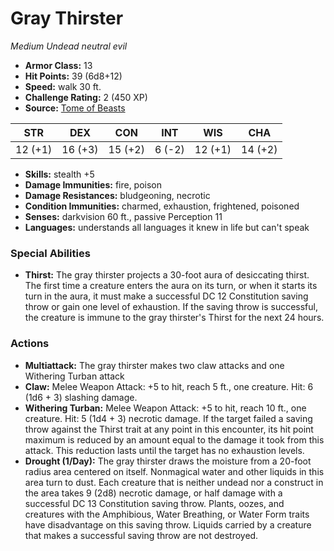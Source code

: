 # Gray Thirster

*Medium* *Undead* *neutral evil*

- **Armor Class:** 13
- **Hit Points:** 39 (6d8+12)
- **Speed:** walk 30 ft.
- **Challenge Rating:** 2 (450 XP)
- **Source:** [Tome of Beasts](https://koboldpress.com/kpstore/product/tome-of-beasts-for-5th-edition-print/)

| STR | DEX | CON | INT | WIS | CHA |
| --- | --- | --- | --- | --- | --- |
| 12 (+1) | 16 (+3) | 15 (+2) | 6 (-2) | 12 (+1) | 14 (+2) |

- **Skills:** stealth +5
- **Damage Immunities:** fire, poison
- **Damage Resistances:** bludgeoning, necrotic
- **Condition Immunities:** charmed, exhaustion, frightened, poisoned
- **Senses:** darkvision 60 ft., passive Perception 11
- **Languages:** understands all languages it knew in life but can't speak
### Special Abilities
- **Thirst:** The gray thirster projects a 30-foot aura of desiccating thirst. The first time a creature enters the aura on its turn, or when it starts its turn in the aura, it must make a successful DC 12 Constitution saving throw or gain one level of exhaustion. If the saving throw is successful, the creature is immune to the gray thirster's Thirst for the next 24 hours.
### Actions
- **Multiattack:** The gray thirster makes two claw attacks and one Withering Turban attack
- **Claw:** Melee Weapon Attack: +5 to hit, reach 5 ft., one creature. Hit: 6 (1d6 + 3) slashing damage.
- **Withering Turban:** Melee Weapon Attack: +5 to hit, reach 10 ft., one creature. Hit: 5 (1d4 + 3) necrotic damage. If the target failed a saving throw against the Thirst trait at any point in this encounter, its hit point maximum is reduced by an amount equal to the damage it took from this attack. This reduction lasts until the target has no exhaustion levels.
- **Drought (1/Day):** The gray thirster draws the moisture from a 20-foot radius area centered on itself. Nonmagical water and other liquids in this area turn to dust. Each creature that is neither undead nor a construct in the area takes 9 (2d8) necrotic damage, or half damage with a successful DC 13 Constitution saving throw. Plants, oozes, and creatures with the Amphibious, Water Breathing, or Water Form traits have disadvantage on this saving throw. Liquids carried by a creature that makes a successful saving throw are not destroyed.
